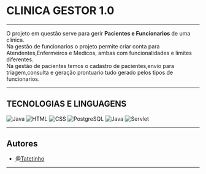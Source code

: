 # CLINICA GESTOR 1.0

---
O projeto em questão serve para gerir **Pacientes e Funcionarios** de uma clínica.  
Na gestão de funcionarios o projeto permite criar conta para Atendentes,Enfermeiros e Medicos,
ambas com funcionalidades e limites diferentes.  
Na gestão de pacientes temos o cadastro de pacientes,envio para triagem,consulta e geração prontuario
tudo gerado pelos tipos de funcionarios.

---


## TECNOLOGIAS E LINGUAGENS
![Java](https://img.shields.io/badge/Java-007396?style=for-the-badge&logo=java&logoColor=white)
![HTML](https://img.shields.io/badge/HTML5-E34F26?style=for-the-badge&logo=html5&logoColor=white)
![CSS](https://img.shields.io/badge/CSS3-1572B6?style=for-the-badge&logo=css3&logoColor=white)
![PostgreSQL](https://img.shields.io/badge/PostgreSQL-4169E1?style=for-the-badge&logo=postgresql&logoColor=white)
![Java](https://img.shields.io/badge/JSP-007396?style=for-the-badge&logo=java&logoColor=white) 
![Servlet](https://img.shields.io/badge/Servlet-007396?style=for-the-badge&logo=java&logoColor=white) 

---


## Autores

- [@Tatetinho](https://www.github.com/Tatetinho)

---

